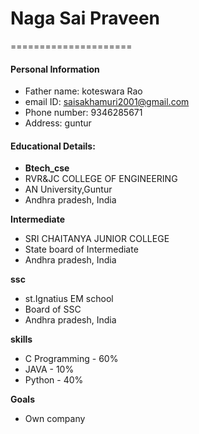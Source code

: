 # Naga Sai Praveen
=====================

#### Personal Information

- Father name: koteswara Rao
- email ID: saisakhamuri2001@gmail.com
- Phone number: 9346285671
- Address: guntur

#### Educational Details:

- **Btech_cse**
- RVR&JC COLLEGE OF ENGINEERING
- AN University,Guntur
- Andhra pradesh, India

**Intermediate**
- SRI CHAITANYA JUNIOR COLLEGE
- State board of Intermediate  
- Andhra pradesh, India

**ssc**
- st.Ignatius EM school
- Board of SSC
- Andhra pradesh, India

**skills**
- C Programming - 60%
- JAVA - 10%
- Python - 40%

**Goals**
- Own company
